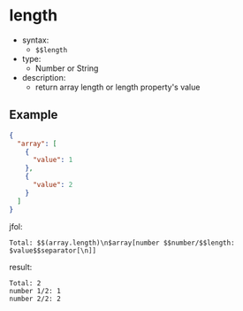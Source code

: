 # length
- syntax:
  - `$$length`
- type:
  - Number or String
- description:
  - return array length or length property's value

## Example
```json
{
  "array": [
    {
      "value": 1
    },
    {
      "value": 2
    }
  ]
}
```

jfol:
```
Total: $$(array.length)\n$array[number $$number/$$length: $value$$separator[\n]]
```

result:
```
Total: 2
number 1/2: 1
number 2/2: 2
```
